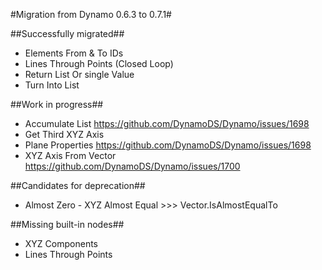 #Migration from Dynamo 0.6.3 to 0.7.1#

##Successfully migrated##
- Elements From & To IDs
- Lines Through Points (Closed Loop)
- Return List Or single Value
- Turn Into List

##Work in progress##
- Accumulate List https://github.com/DynamoDS/Dynamo/issues/1698
- Get Third XYZ Axis
- Plane Properties https://github.com/DynamoDS/Dynamo/issues/1698
- XYZ Axis From Vector https://github.com/DynamoDS/Dynamo/issues/1700

##Candidates for deprecation##
- Almost Zero - XYZ Almost Equal >>> Vector.IsAlmostEqualTo

##Missing built-in nodes##
- XYZ Components
- Lines Through Points